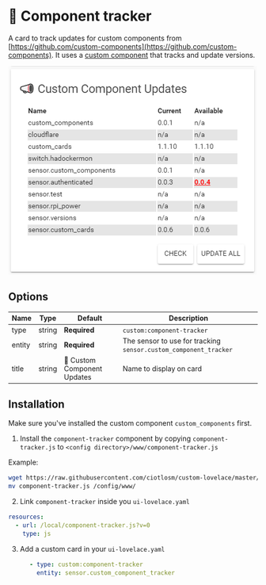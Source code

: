 # 📣 Component tracker

A card to track updates for custom components from [https://github.com/custom-components](https://github.com/custom-components).
It uses a [custom component](https://github.com/custom-components/custom_component) that tracks and update versions.

![component-tracker](sample.png)

## Options

| Name | Type | Default | Description
| ---- | ---- | ------- | -----------
| type | string | **Required** | `custom:component-tracker`
| entity | string | **Required** | The sensor to use for tracking `sensor.custom_component_tracker`
| title | string | 📣 Custom Component Updates | Name to display on card

## Installation
Make sure you've installed the custom component `custom_components` first.

1. Install the `component-tracker` component by copying `component-tracker.js` to `<config directory>/www/component-tracker.js`

Example:
```bash
wget https://raw.githubusercontent.com/ciotlosm/custom-lovelace/master/component-tracker/component-tracker.js
mv component-tracker.js /config/www/
```

2. Link `component-tracker` inside you `ui-lovelace.yaml` 

```yaml
resources:
  - url: /local/component-tracker.js?v=0
    type: js
```

3. Add a custom card in your `ui-lovelace.yaml`

```yaml
      - type: custom:component-tracker
        entity: sensor.custom_component_tracker
```